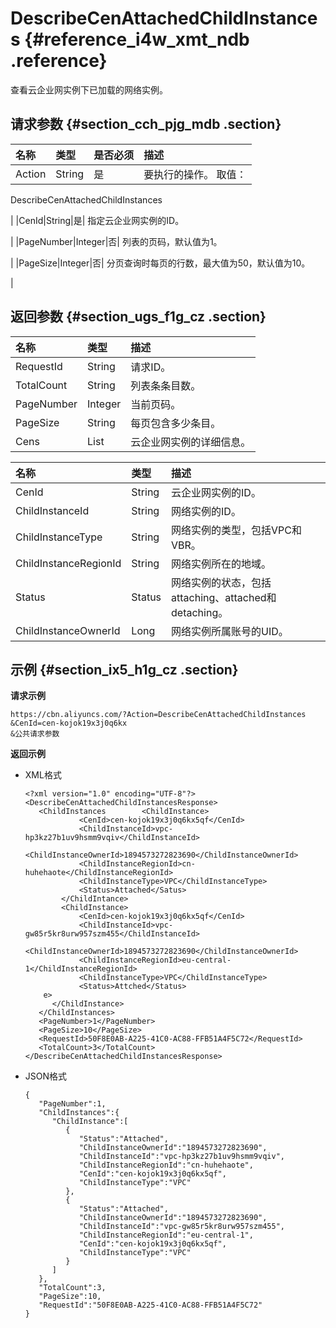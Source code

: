 # DescribeCenAttachedChildInstances {#reference_i4w_xmt_ndb .reference}

查看云企业网实例下已加载的网络实例。

## 请求参数 {#section_cch_pjg_mdb .section}

|名称|类型|是否必须|描述|
|:-|:-|:---|:-|
|Action|String|是| 要执行的操作。 取值：

 DescribeCenAttachedChildInstances

 |
|CenId|String|是| 指定云企业网实例的ID。

 |
|PageNumber|Integer|否| 列表的页码，默认值为1。

 |
|PageSize|Integer|否| 分页查询时每页的行数，最大值为50，默认值为10。

 |

## 返回参数 {#section_ugs_f1g_cz .section}

|名称|类型|描述|
|:-|:-|:-|
|RequestId|String|请求ID。|
|TotalCount|String|列表条条目数。|
|PageNumber|Integer|当前页码。|
|PageSize|String|每页包含多少条目。|
|Cens|List|云企业网实例的详细信息。|

|名称|类型|描述|
|:-|:-|:-|
|CenId|String|云企业网实例的ID。|
|ChildInstanceId|String|网络实例的ID。|
|ChildInstanceType|String|网络实例的类型，包括VPC和VBR。|
|ChildInstanceRegionId|String|网络实例所在的地域。|
|Status|Status|网络实例的状态，包括attaching、attached和detaching。|
|ChildInstanceOwnerId|Long|网络实例所属账号的UID。|

## 示例 {#section_ix5_h1g_cz .section}

**请求示例**

``` {#createVPCpub}
https://cbn.aliyuncs.com/?Action=DescribeCenAttachedChildInstances
&CenId=cen-kojok19x3j0q6kx
&公共请求参数
```

**返回示例**

-   XML格式

    ```
    <?xml version="1.0" encoding="UTF-8"?>
    <DescribeCenAttachedChildInstancesResponse>
       <ChildInstances        <ChildInstance>
                <CenId>cen-kojok19x3j0q6kx5qf</CenId>
                <ChildInstanceId>vpc-hp3kz27b1uv9hsmm9vqiv</ChildInstanceId>
                <ChildInstanceOwnerId>1894573272823690</ChildInstanceOwnerId>
                <ChildInstanceRegionId>cn-huhehaote</ChildInstanceRegionId>
                <ChildInstanceType>VPC</ChildInstanceType>
                <Status>Attached</Satus>
            </ChildIntance>
            <ChildInstance>
                <CenId>cen-kojok19x3j0q6kx5qf</CenId>
                <ChildInstanceId>vpc-gw85r5kr8urw957szm455</ChildInstanceId>
                <ChildInstanceOwnerId>1894573272823690</ChildInstanceOwnerId>
                <ChildInstanceRegionId>eu-central-1</ChildInstanceRegionId>
                <ChildInstanceType>VPC</ChildInstanceType>
                <Status>Attched</Status>
        e>
          </ChildInstance>
       </ChildInstances>
       <PageNumber>1</PageNumber>
       <PageSize>10</PageSize>
       <RequestId>50F8E0AB-A225-41C0-AC88-FFB51A4F5C72</RequestId>
       <TotalCount>3</TotalCount>
    </DescribeCenAttachedChildInstancesResponse>
    ```

-   JSON格式

    ```
    {
       "PageNumber":1,
       "ChildInstances":{
          "ChildInstance":[
             {
                "Status":"Attached",
                "ChildInstanceOwnerId":"1894573272823690",
                "ChildInstanceId":"vpc-hp3kz27b1uv9hsmm9vqiv",
                "ChildInstanceRegionId":"cn-huhehaote",
                "CenId":"cen-kojok19x3j0q6kx5qf",
                "ChildInstanceType":"VPC"
             },
             {
                "Status":"Attached",
                "ChildInstanceOwnerId":"1894573272823690",
                "ChildInstanceId":"vpc-gw85r5kr8urw957szm455",
                "ChildInstanceRegionId":"eu-central-1",
                "CenId":"cen-kojok19x3j0q6kx5qf",
                "ChildInstanceType":"VPC"
             }
          ]
       },
       "TotalCount":3,
       "PageSize":10,
       "RequestId":"50F8E0AB-A225-41C0-AC88-FFB51A4F5C72"
    }
    ```


